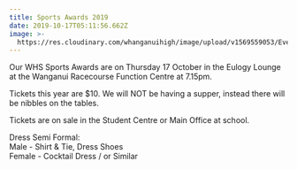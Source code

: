 ```yaml
---
title: Sports Awards 2019
date: 2019-10-17T05:11:56.662Z
image: >-
  https://res.cloudinary.com/whanganuihigh/image/upload/v1569559053/Events/Sports-1.jpg
---
```

Our WHS Sports Awards are on Thursday 17 October in the Eulogy Lounge at the Wanganui Racecourse Function Centre at 7.15pm. 

Tickets this year are $10. We will NOT be having a supper, instead there will be nibbles on the tables. 

Tickets are on sale in the Student Centre or Main Office at school.

Dress Semi Formal:  
Male - Shirt & Tie, Dress Shoes  
Female - Cocktail Dress / or Similar


